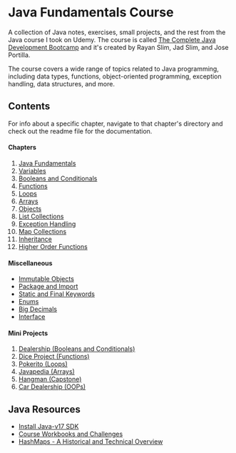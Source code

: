 # Java Fundamentals Course

A collection of Java notes, exercises, small projects, and the rest from the Java course I took on Udemy. The course is called [The Complete Java Development Bootcamp](https://www.udemy.com/course/the-complete-java-development-bootcamp/) and it's created by Rayan Slim, Jad Slim, and Jose Portilla.

The course covers a wide range of topics related to Java programming, including data types, functions, object-oriented programming, exception handling, data structures, and more.

## Contents

For info about a specific chapter, navigate to that chapter's directory and check out the readme file for the documentation.

#### Chapters

1. [Java Fundamentals](/01-java-fundamentals)
2. [Variables](/02-variables)
3. [Booleans and Conditionals](/03-booleans-and-conditionals)
4. [Functions](/04-functions)
5. [Loops](/05-loops)
6. [Arrays](/06-arrays)
7. [Objects](/07-objects)
8. [List Collections](/08-list-collections)
9. [Exception Handling](/09-exception-handling/)
10. [Map Collections](/10-map-collections/)
11. [Inheritance](/11-inheritance/)
12. [Higher Order Functions](/12-higher-order-functions/)

#### Miscellaneous

- [Immutable Objects](/07-objects/readme.md/#immutable-objects)
- [Package and Import](/miscellaneous/package-and-import/readme.md)
- [Static and Final Keywords](/miscellaneous/static-and-final/readme.md)
- [Enums](/miscellaneous/enums/readme.md)
- [Big Decimals](/miscellaneous/big-decimals/readme.md)
- [Interface](/miscellaneous/interface/readme.md)

#### Mini Projects

1. [Dealership (Booleans and Conditionals)](/mini-projects/dealership/)
1. [Dice Project (Functions)](/mini-projects/dice-project/)
1. [Pokerito (Loops)](/mini-projects/pokerito/)
1. [Javapedia (Arrays)](/mini-projects/javapedia/)
1. [Hangman (Capstone)](/mini-projects/hangman/)
1. [Car Dealership (OOPs)](/mini-projects/car-dealership/)

## Java Resources

- [Install Java-v17 SDK](https://aws.amazon.com/corretto/?filtered-posts.sort-by=item.additionalFields.createdDate&filtered-posts.sort-order=desc)
- [Course Workbooks and Challenges](https://www.learnthepart.com/course/2dfda34d-6bbc-4bd5-8f45-d5999de2f514/a0d30d63-16f5-4702-992a-77b560cbeddd)
- [HashMaps - A Historical and Technical Overview](https://youtu.be/jt8mjox6vaU)

